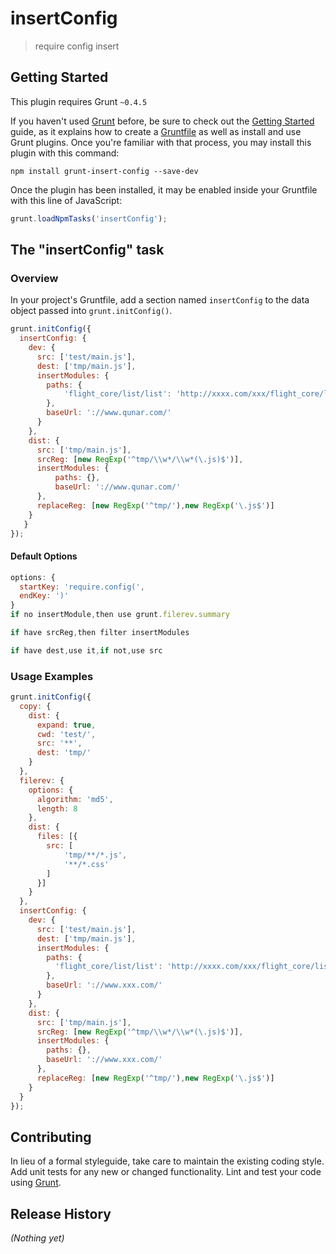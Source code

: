 # insertConfig

> require config insert

## Getting Started
This plugin requires Grunt `~0.4.5`

If you haven't used [Grunt](http://gruntjs.com/) before, be sure to check out the [Getting Started](http://gruntjs.com/getting-started) guide, as it explains how to create a [Gruntfile](http://gruntjs.com/sample-gruntfile) as well as install and use Grunt plugins. Once you're familiar with that process, you may install this plugin with this command:

```shell
npm install grunt-insert-config --save-dev
```

Once the plugin has been installed, it may be enabled inside your Gruntfile with this line of JavaScript:

```js
grunt.loadNpmTasks('insertConfig');
```

## The "insertConfig" task

### Overview
In your project's Gruntfile, add a section named `insertConfig` to the data object passed into `grunt.initConfig()`.

```js
grunt.initConfig({
  insertConfig: {
    dev: {
      src: ['test/main.js'],
      dest: ['tmp/main.js'],
      insertModules: {
        paths: {
            'flight_core/list/list': 'http://xxxx.com/xxx/flight_core/list/list'
        },
        baseUrl: '://www.qunar.com/'
      }
    },
    dist: {
      src: ['tmp/main.js'],
      srcReg: [new RegExp('^tmp/\\w*/\\w*(\.js)$')],
      insertModules: {
          paths: {},
          baseUrl: '://www.qunar.com/'
      },
      replaceReg: [new RegExp('^tmp/'),new RegExp('\.js$')]
    }
   }
});
```


#### Default Options
```js
options: {
  startKey: 'require.config(',
  endKey: ')'
}
if no insertModule,then use grunt.filerev.summary

if have srcReg,then filter insertModules

if have dest,use it,if not,use src
```

### Usage Examples
```js
grunt.initConfig({
  copy: {
    dist: {
      expand: true,
      cwd: 'test/',
      src: '**',
      dest: 'tmp/'
    }
  },
  filerev: {
    options: {
      algorithm: 'md5',
      length: 8
    },
    dist: {
      files: [{
        src: [
            'tmp/**/*.js',
            '**/*.css'
        ]
      }]
    }
  },
  insertConfig: {
    dev: {
      src: ['test/main.js'],
      dest: ['tmp/main.js'],
      insertModules: {
        paths: {
          'flight_core/list/list': 'http://xxxx.com/xxx/flight_core/list/list'
        },
        baseUrl: '://www.xxx.com/'
      }
    },
    dist: {
      src: ['tmp/main.js'],
      srcReg: [new RegExp('^tmp/\\w*/\\w*(\.js)$')],
      insertModules: {
        paths: {},
        baseUrl: '://www.xxx.com/'
      },
      replaceReg: [new RegExp('^tmp/'),new RegExp('\.js$')]
    }
  }
});

```



## Contributing
In lieu of a formal styleguide, take care to maintain the existing coding style. Add unit tests for any new or changed functionality. Lint and test your code using [Grunt](http://gruntjs.com/).

## Release History
_(Nothing yet)_
